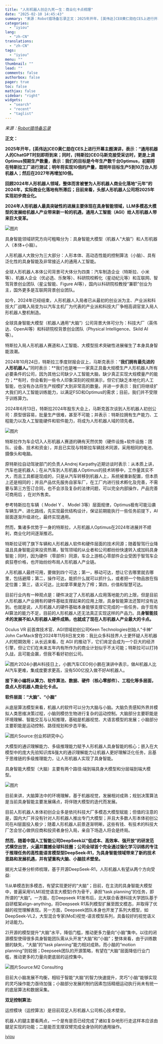 ```yaml
---
title: "人形机器人创企九死一生：商业化卡点梳理"
date: "2025-02-10 14:45:43"
summary: "来源：Robot猎场备忘录正文：2025年开年，[英伟达]CEO黄仁勋在CES上进行开幕主题演讲，表..."
categories:
  - "iyiou"
lang:
  - "zh-CN"
translations:
  - "zh-CN"
tags:
  - "iyiou"
menu: ""
thumbnail: ""
lead: ""
comments: false
authorbox: false
pager: true
toc: false
mathjax: false
sidebar: "right"
widgets:
  - "search"
  - "recent"
  - "taglist"
---
```


*来源：*[*Robot猎场备忘录*](javascript:void(0);)

**正文：**

**2025年开年，[英伟达]CEO黄仁勋在CES上进行开幕主题演讲，表示：“通用机器人的ChatGPT时刻即将到来；同时，[特斯拉]CEO马斯克接受采访时，更是上调Optimus预期生产数量，表示：我们的目标是今年生产数千台Optimus，初期将在特斯拉工厂进行测试；明年将实现10倍的产量，既明年目标生产5到10万台人形机器人；然后在2027年再增加10倍。**

**回顾2024年人形机器人领域，整体而言被誉为人形机器人商业化落地“元年”的2024年，实际商业化落地有所滞后；目前来看，头部人形机器人公司将2025年实现初步商业化。**

**2024年人形机器人最具突破性的进展主要体现在具身智能领域，LLM多模态大模型的发展给机器人产业带来新一轮的机遇，通用人工智能（AGI）给人形机器人带来巨大变革。**

![图片](https://diting-hetu.iyiou.com/async/weixin/0xG3UfynFvZvDsxnpdqA)

具身智能领域研究方向可粗略分为：具身智能大模型（机器人“大脑”）和人形机器人（本体+小脑）。

人形机器人大致分为三大部分：人形本体、高动态性能的控制算法（小脑）、具有泛化性的具身智能及非常接近人的通用人工智能。

全球人形机器人本体公司背景可大体分为四类：汽车制造企业（特斯拉、小米等）、机器人企业（优必选、乐聚等）、科研院校孵化（星动纪元等）和互联网、智驾背景创业团队（星尘智能、Figure AI等），国内以科研院校教授“兼职”创业为主，国外更多是互联网背景创业团队。

如今，2024年已经结束，人形机器人入局者已从最初的创业派为主、产业派和科技大厂战略入局变为以汽车主机厂为代表的产业派和科技大厂争相高调官宣入局人形机器人整机制造。

全球具身智能大模型（机器人通用“大脑”）公司背景大体可分为：科技大厂（英伟达、OpenAI等）和科研院校背景创业团队（Physical Intelligence、Skild AI等）。

特斯拉入局人形机器人赛道和人工智能、大模型技术突破性进展催生了本身具身智能浪潮。

2024年10月24日，特斯拉三季度财报会议上，马斯克表示：“**我们拥有最先进的人形机器人。**”同时表示：**我们也是唯一一家真正具备大规模生产人形机器人所有必要条件的公司，因为其他公司缺少人工智能大脑，缺少真正实现大规模量产的能力；**有时，你会看到一些令人印象深刻的视频演示，但它们缺乏本地化的人工智能，也没有办法将生产规模扩大到非常高的数量。并进一步表示：我们将继续扩大我们的人工智能训练能力，以满足FSD和Optimus的需求；目前，我们并不受限于训练算力。

2024年6月13日，特斯拉2024年股东大会上，马斯克首次谈到人形机器人初创公司：原型很容易，批量生产很难，甚至不可能；并表示：特斯拉拥有生产能力、工程能力以及人工智能硬件和软件能力，将成为人形机器人域的领先者。

![图片](https://diting-hetu.iyiou.com/async/weixin/MwhXVZwruWS5fLa7ZFxU)

特斯拉作为车企切入人形机器人赛道的确有天然优势（硬件设施+软件设施：团队、设备、技术和资金），并且已实现与特斯拉车辆技术同源，采用相同的电池、摄像头和电脑。

原特斯拉自动驾驶部门的负责人Andrej Karpathy近期访谈时表示：从本质上讲，汽车也是机器人；在从汽车到人形机器人Optimus的技术转移中，工作量其实不大，而且工具都是现成的，只是从汽车转移到机器人上，系统被重新配置，但本质上还是相同的；并且产品优先服务自家车厂，在工厂内进行技术孵化及完善，不需要与第三方签订合同，也不会涉及复杂的法律问题，可以完全内部操作，产品完善可商用后 ，在对外售卖。

参考特斯拉在车辆（ Model Y 、 Model 3等）层面规律，Optimus极有可能沿袭车辆生产、进化路线，先实现最优结构设计，保证前期能执行一些任务前提下，AI层面逐渐升级进化，最终实现通用。

然而，集诸多优势于一身的特斯拉，人形机器人Optimus在2024年进展并不顺利，商业化时间逐渐推迟。

特斯拉证明了旗下车辆和人形机器人软件和硬件层面的技术同源；随着智驾行业降温且具身智能迎来投资热潮，智驾领域的从业者和公司都纷纷快速转入或加码具身智能；同时，因为硬件（零部件）同源，车企上游核心零部件企业受困于智驾车企疯狂卷价格，也开始纷纷布局人形机器人产业链。

人形机器人最终可用，要做到四个可达；第一，移动可达，想让它去哪里就去哪里，包括避障；第二，操作可达，能抓什么就可以抓什么，或者把一个物品放在指定位置；第三，语义可达，比如拿苹果是为了榨；第四，价值和智慧可达。

目前行业内有一种观点是：硬件决定了人形机器人应用落地能力的上限，但是目前人形机器人产业拥有的硬件基础支撑起来的应用上限，具身智能算法还暂时没有达到。也就是说，人形机器人的硬件基础本身能够支撑它完成的一些任务，由于现有AI算法的能力不足，目前的人形机器人还无法真正实现这样的产品力。具**身智能技术的发展不如人形机器人硬件成熟，也就成了现在人形机器人产业最大的卡点。**

Oculus VR 前首席技术官、AGI领域初创公司Keen Technologies创始人“卡神” John CarMack曾在2024年11月8日发文称：我比众多科技界人士更怀疑人形机器人的短期效用；从长远来看，在 AGI 的推动下，它们肯定会成为一个巨大的经济引擎，但让它们在未来五年内有所作为的商业计划似乎不太可能；特斯拉可以打持久战，且可能会赢，但我不看好初创公司。

![图片](https://diting-hetu.iyiou.com/async/weixin/an1uu924XhDTdhKXPvHi)2024小鹏AI科技日上，小鹏汽车CEO何小鹏在演讲中表示，做AI机器人比AI汽车更难，集成度要求更高，没有500亿投入做不好AI机器人。  


**接下来小编将从算力、软件算法、数据、硬件（核心零部件）、工程化等多层面，盘点人形机器人商业化卡点。**

**软件层面：“大脑”、“小脑”**

从底层算法模型来看，机器人的软件可以分为大脑与小脑。大脑负责感知外界并模拟人类思维决策过程，小脑则模仿生物进行复杂的运动控制。大脑部分主要职能是环境理解、智能交互与认知推理，基础是机器视觉、大语言模型的发展；小脑部分主要职能是运动控制、路径规划和步态平衡。

![图片](https://diting-hetu.iyiou.com/async/weixin/jThZTgywsawfDrsMetJ4)Source:创业邦研究中心

大模型的通识理解能力、多级推理能力赋予人形机器人具身智能的核心；嵌入在大模型中的庞大先验知识库&强大的通识理解能力让机器人更好理解泛化任务，且基于思维链的多级推理能力，让人形机器人实现了具身智能。

具身智能大模型（大脑）主要有两个路径:端到端具身大模型和分层端到端大模型。

![图片](https://diting-hetu.iyiou.com/async/weixin/DplhdocbmZC2QRUC0KqV)

目前来讲，大脑算法中的环境理解，基于机器视觉，发展相对成熟；规划决策算法是当前具身智能主要发展痛点，将伴随大模型的迭代而发展。

目前人形机器人本体初创企业多是依托科技大厂多模态大模型赋能；但值的注意的是，国内大厂并没有针对人形机器人推出专门大模型；并且大多数人形本体初创公司在AI层面投入极少；随着人形机器人前景逐渐明晰，这些有钱、有技术的科技大厂怎会甘心做供应商和投资者身份入局，亲自下场造人将会是终局。

**然而，随着中国人工智能公司DeepSeek以“低成本、高效率、强开放”的研发范式横空出世，火遍并震撼全球科技圈；公司全球首个完全通过强化学习训练的专注于推理任务的高性能语言模型型DeepSeek-R1，为具身智能领域带来了新的技术思路和发展机遇，并有望重构大脑、小脑技术壁垒。**

据光大证券分析师梳理，基于开源DeepSeek-R1，人形机器人有望从两个方向受益:

1)从单模态到多模态，有望实现更好的“大脑”；目前，在主流的具身智能大模型中，普遍采用VLM(视觉语言大模型)作为骨干，承担“task planning”的任务，即所谓的“大脑”。一方面，在Deepseek R1发布后，北大联合香港科技大学团队基于自研框架align-anything，将Deepseek R1系列模型扩展至图文模态，并取得了优越的视觉理解表现。另一方面，Deepseek团队本身也开发了系列大模型，如DeepSeek-VL2，大型混合专家(MoE)视觉-语言模型系列，具备较好的视觉语义对话能力。

2)开源的模型提升“大脑”水平，降低门槛，推动更多力量向“小脑”集中。以往的闭源模型使得很多具身智能团队需从头开发“大脑”和“小脑”；整体来看，由于训练数据的缺失，“大脑”的“task planning”能力相对成熟，而小脑的“motion planning”则较弱；Deepseek团队的开源策略，有望在“大脑”层面降低行业门槛，推动更多的力量向更底层的运控集中。

![图片](https://diting-hetu.iyiou.com/async/weixin/E7vevmNj78GyEXik5ER9)Source:M2 Consulting

目前大小脑发展不均衡，相较于智能“大脑”的智力快速提升，灵巧“小脑”能够实现的灵巧操作能力亟待加强；小脑部分发展的制约因素包括精细运动执行尚未有统一的底层算法和数据采集。

**双足控制算法:**

运控模块（运控算法）是目前双足人形机器人公司核心技术壁垒。

机器人的腿主要看两点，一个是有是否已经完成了诸如复杂地形行走这样本应该由腿足实现的功能；二是能否支撑双臂完成全身协同的通用操作。

[iyiou](https://www.iyiou.com/news/202502101089854)
